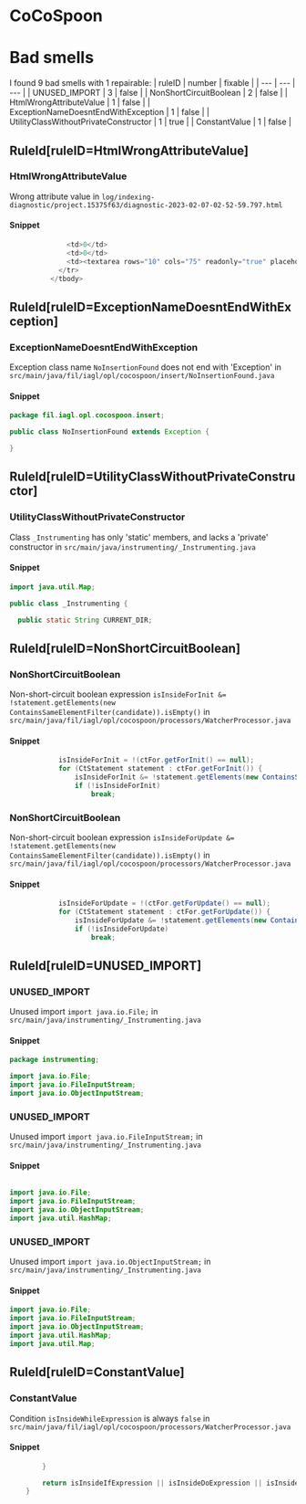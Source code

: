 # CoCoSpoon 
 
# Bad smells
I found 9 bad smells with 1 repairable:
| ruleID | number | fixable |
| --- | --- | --- |
| UNUSED_IMPORT | 3 | false |
| NonShortCircuitBoolean | 2 | false |
| HtmlWrongAttributeValue | 1 | false |
| ExceptionNameDoesntEndWithException | 1 | false |
| UtilityClassWithoutPrivateConstructor | 1 | true |
| ConstantValue | 1 | false |
## RuleId[ruleID=HtmlWrongAttributeValue]
### HtmlWrongAttributeValue
Wrong attribute value
in `log/indexing-diagnostic/project.15375f63/diagnostic-2023-02-07-02-52-59.797.html`
#### Snippet
```java
              <td>0</td>
              <td>0</td>
              <td><textarea rows="10" cols="75" readonly="true" placeholder="empty" style="white-space: pre; border: none">Not collected for refresh</textarea></td>
            </tr>
          </tbody>
```

## RuleId[ruleID=ExceptionNameDoesntEndWithException]
### ExceptionNameDoesntEndWithException
Exception class name `NoInsertionFound` does not end with 'Exception'
in `src/main/java/fil/iagl/opl/cocospoon/insert/NoInsertionFound.java`
#### Snippet
```java
package fil.iagl.opl.cocospoon.insert;

public class NoInsertionFound extends Exception {

}
```

## RuleId[ruleID=UtilityClassWithoutPrivateConstructor]
### UtilityClassWithoutPrivateConstructor
Class `_Instrumenting` has only 'static' members, and lacks a 'private' constructor
in `src/main/java/instrumenting/_Instrumenting.java`
#### Snippet
```java
import java.util.Map;

public class _Instrumenting {

  public static String CURRENT_DIR;
```

## RuleId[ruleID=NonShortCircuitBoolean]
### NonShortCircuitBoolean
Non-short-circuit boolean expression `isInsideForInit &= !statement.getElements(new ContainsSameElementFilter(candidate)).isEmpty()`
in `src/main/java/fil/iagl/opl/cocospoon/processors/WatcherProcessor.java`
#### Snippet
```java
			isInsideForInit = !(ctFor.getForInit() == null);
			for (CtStatement statement : ctFor.getForInit()) {
				isInsideForInit &= !statement.getElements(new ContainsSameElementFilter(candidate)).isEmpty();
				if (!isInsideForInit)
					break;
```

### NonShortCircuitBoolean
Non-short-circuit boolean expression `isInsideForUpdate &= !statement.getElements(new ContainsSameElementFilter(candidate)).isEmpty()`
in `src/main/java/fil/iagl/opl/cocospoon/processors/WatcherProcessor.java`
#### Snippet
```java
			isInsideForUpdate = !(ctFor.getForUpdate() == null);
			for (CtStatement statement : ctFor.getForUpdate()) {
				isInsideForUpdate &= !statement.getElements(new ContainsSameElementFilter(candidate)).isEmpty();
				if (!isInsideForUpdate)
					break;
```

## RuleId[ruleID=UNUSED_IMPORT]
### UNUSED_IMPORT
Unused import `import java.io.File;`
in `src/main/java/instrumenting/_Instrumenting.java`
#### Snippet
```java
package instrumenting;

import java.io.File;
import java.io.FileInputStream;
import java.io.ObjectInputStream;
```

### UNUSED_IMPORT
Unused import `import java.io.FileInputStream;`
in `src/main/java/instrumenting/_Instrumenting.java`
#### Snippet
```java

import java.io.File;
import java.io.FileInputStream;
import java.io.ObjectInputStream;
import java.util.HashMap;
```

### UNUSED_IMPORT
Unused import `import java.io.ObjectInputStream;`
in `src/main/java/instrumenting/_Instrumenting.java`
#### Snippet
```java
import java.io.File;
import java.io.FileInputStream;
import java.io.ObjectInputStream;
import java.util.HashMap;
import java.util.Map;
```

## RuleId[ruleID=ConstantValue]
### ConstantValue
Condition `isInsideWhileExpression` is always `false`
in `src/main/java/fil/iagl/opl/cocospoon/processors/WatcherProcessor.java`
#### Snippet
```java
		}

		return isInsideIfExpression || isInsideDoExpression || isInsideForExpression || isInsideForInit || isInsideForUpdate || isInsideSwitchInit || isInsideWhileExpression;
	}

```

